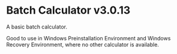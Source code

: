 # Batch Calculator v3.0.13
A basic batch calculator.

Good to use in Windows Preinstallation Environment and Windows Recovery Environment, where no other calculator is available.
